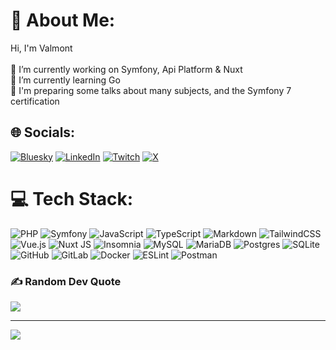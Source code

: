 # 💫 About Me:
Hi, I'm Valmont <br><br>🔭 I’m currently working on Symfony, Api Platform & Nuxt<br>🌱 I’m currently learning Go <br>💬 I'm preparing some talks about many subjects, and the Symfony 7 certification


## 🌐 Socials:
[![Bluesky](https://img.shields.io/badge/bluesky-0285FF?style=for-the-badge&logo=bluesky&logoColor=%23FFFFFF)](https://bsky.app/profile/valmonzo.bsky.social) [![LinkedIn](https://img.shields.io/badge/LinkedIn-%230077B5.svg?logo=linkedin&logoColor=white)](https://linkedin.com/in/valmontpp) [![Twitch](https://img.shields.io/badge/Twitch-%239146FF.svg?logo=Twitch&logoColor=white)](https://twitch.tv/Valmonzo) [![X](https://img.shields.io/badge/X-black.svg?logo=X&logoColor=white)](https://x.com/@valmontpp) 

# 💻 Tech Stack:
![PHP](https://img.shields.io/badge/php-%23777BB4.svg?style=flat&logo=php&logoColor=white) ![Symfony](https://img.shields.io/badge/symfony-%23777BB4.svg?style=flat&logo=symfony&logoColor=white) ![JavaScript](https://img.shields.io/badge/javascript-%23323330.svg?style=flat&logo=javascript&logoColor=%23F7DF1E) ![TypeScript](https://img.shields.io/badge/typescript-%23007ACC.svg?style=flat&logo=typescript&logoColor=white) ![Markdown](https://img.shields.io/badge/markdown-%23000000.svg?style=flat&logo=markdown&logoColor=white) ![TailwindCSS](https://img.shields.io/badge/tailwindcss-%2338B2AC.svg?style=flat&logo=tailwind-css&logoColor=white) ![Vue.js](https://img.shields.io/badge/vue.js-%2335495e.svg?style=flat&logo=vuedotjs&logoColor=%234FC08D) ![Nuxt JS](https://img.shields.io/badge/Nuxt-002E3B?style=flat&logo=nuxt.js&logoColor=#00DC82) ![Insomnia](https://img.shields.io/badge/Insomnia-black?style=flat&logo=insomnia&logoColor=5849BE) ![MySQL](https://img.shields.io/badge/mysql-4479A1.svg?style=flat&logo=mysql&logoColor=white) ![MariaDB](https://img.shields.io/badge/MariaDB-003545?style=flat&logo=mariadb&logoColor=white) ![Postgres](https://img.shields.io/badge/postgres-%23316192.svg?style=flat&logo=postgresql&logoColor=white) ![SQLite](https://img.shields.io/badge/sqlite-%2307405e.svg?style=flat&logo=sqlite&logoColor=white) ![GitHub](https://img.shields.io/badge/github-%23121011.svg?style=flat&logo=github&logoColor=white) ![GitLab](https://img.shields.io/badge/gitlab-%23181717.svg?style=flat&logo=gitlab&logoColor=white) ![Docker](https://img.shields.io/badge/docker-%230db7ed.svg?style=flat&logo=docker&logoColor=white) ![ESLint](https://img.shields.io/badge/ESLint-4B3263?style=flat&logo=eslint&logoColor=white) ![Postman](https://img.shields.io/badge/Postman-FF6C37?style=flat&logo=postman&logoColor=white)

### ✍️ Random Dev Quote
![](https://quotes-github-readme.vercel.app/api?type=horizontal&theme=tokyonight)

---
[![](https://visitcount.itsvg.in/api?id=Valmonzo&icon=3&color=1)](https://visitcount.itsvg.in)

<!-- Proudly created with GPRM ( https://gprm.itsvg.in ) -->
